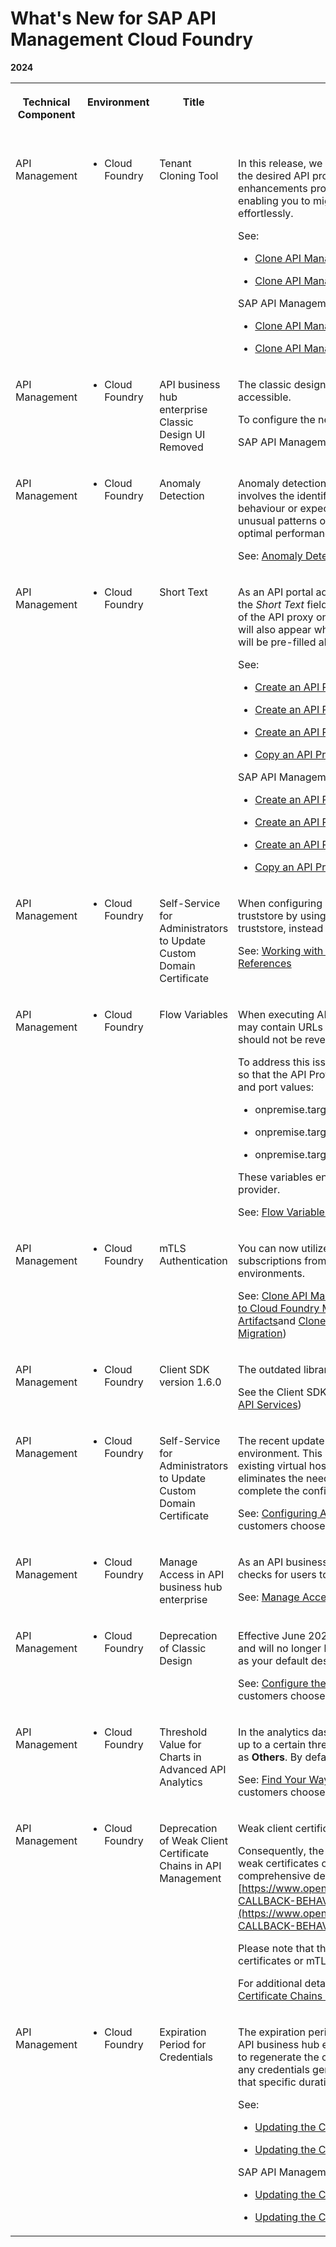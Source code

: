 <!-- loiod9d60be9332e48bc98bbec7aa8c5af30 -->

# What's New for SAP API Management Cloud Foundry





**2024**


<table>
<tr>
<th valign="top">

Technical Component

</th>
<th valign="top">

Environment

</th>
<th valign="top">

Title

</th>
<th valign="top">

Description

</th>
<th valign="top">

Action

</th>
<th valign="top">

Lifecycle

</th>
<th valign="top">

Type

</th>
<th valign="top">

Line of Business

</th>
<th valign="top">

Modular Business Process

</th>
<th valign="top">

Product

</th>
<th valign="top">

Latest Revision

</th>
<th valign="top">

Available as of

</th>
</tr>
<tr>
<td valign="top">

API Management

</td>
<td valign="top">

-   Cloud Foundry



</td>
<td valign="top">

Tenant Cloning Tool

</td>
<td valign="top">

In this release, we have introduced selective entity migration, which allows you to migrate only the desired API proxies by setting the *selectiveEntityMigration* flag to true. These enhancements provide you with greater control and flexibility during the migration process, enabling you to migrate only the necessary API proxies or all API Management entities effortlessly.

See:

-   [Clone API Management Content](https://help.sap.com/docs/integration-suite/sap-integration-suite/clone-api-management-artifacts?version=CLOUD)

-   [Clone API Management Content between Cloud Foundry Environments](https://help.sap.com/docs/integration-suite/sap-integration-suite/clone-api-management-artifacts-during-cloud-foundry-to-cloud-foundry-migration?version=CLOUD)


SAP API Management customers choose:

-   [Clone API Management Content](https://help.sap.com/docs/sap-api-management/sap-api-management/clone-api-management-artifacts?version=Cloud)

-   [Clone API Management Content for Cloud Foundry to Cloud Foundry Migration](https://help.sap.com/docs/sap-api-management/sap-api-management/clone-api-management-artifacts-during-cloud-foundry-to-cloud-foundry-migration?version=Cloud)




</td>
<td valign="top">

Info only

</td>
<td valign="top">

General Availability

</td>
<td valign="top">



</td>
<td valign="top">

Technology

</td>
<td valign="top">

Not applicable

</td>
<td valign="top">

 

</td>
<td valign="top">

2024-05-31

</td>
<td valign="top">

2024-05-31

</td>
</tr>
<tr>
<td valign="top">

API Management

</td>
<td valign="top">

-   Cloud Foundry



</td>
<td valign="top">

API business hub enterprise Classic Design UI Removed

</td>
<td valign="top">

The classic design of the API business hub enterprise has been removed and is no longer accessible.

To configure the new design, see [Configure the API business hub enterprise](https://help.sap.com/docs/integration-suite/sap-integration-suite/configure-api-business-hub-enterprise-new-design?version=CLOUD&q=Exyternal%20Content)

SAP API Management customers choose: [Configure the API business hub enterprise](https://help.sap.com/docs/sap-api-management/sap-api-management/configure-api-business-hub-enterprise-new-design?version=Cloud)

</td>
<td valign="top">

Info only

</td>
<td valign="top">

Deleted

</td>
<td valign="top">

Announcement

</td>
<td valign="top">

Technology

</td>
<td valign="top">

Not applicable

</td>
<td valign="top">

 

</td>
<td valign="top">

2024-06-10

</td>
<td valign="top">

2024-06-10

</td>
</tr>
<tr>
<td valign="top">

API Management

</td>
<td valign="top">

-   Cloud Foundry



</td>
<td valign="top">

Anomaly Detection

</td>
<td valign="top">

Anomaly detection is an AI-based feature of API Management within SAP Integration Suite. It involves the identification of patterns or data points that deviate significantly from normal behaviour or expected patterns. This feature allows you to proactively identify and respond to unusual patterns or deviations in API proxy calls, thereby ensuring the security, reliability, and optimal performance of APIs.

See: [Anomaly Detection](https://help.sap.com/docs/integration-suite/sap-integration-suite/anomaly-detection?version=CLOUD)

</td>
<td valign="top">

Info only

</td>
<td valign="top">

General Availability

</td>
<td valign="top">

New

</td>
<td valign="top">

Technology

</td>
<td valign="top">

Not applicable

</td>
<td valign="top">

 

</td>
<td valign="top">

2024-06-10

</td>
<td valign="top">

2024-06-10

</td>
</tr>
<tr>
<td valign="top">

API Management

</td>
<td valign="top">

-   Cloud Foundry



</td>
<td valign="top">

Short Text

</td>
<td valign="top">

As an API portal administrator, you now have the ability to include a short introductory text in the *Short Text* field when creating an API proxy. This text will be displayed on the details page of the API proxy once you publish it to the API business hub enterprise. Furthermore, this field will also appear when you copy an API. However, during the copy action, the *Short Text* field will be pre-filled along with all other fields.

See:

-   [Create an API Proxy by Referring to an API Provider System](https://help.sap.com/docs/integration-suite/sap-integration-suite/create-api-proxy-by-referring-to-api-provider-system?version=CLOUD)

-   [Create an API Proxy Based on an Existing API Proxy](https://help.sap.com/docs/integration-suite/sap-integration-suite/create-api-proxy-based-on-existing-api-proxy?version=CLOUD)

-   [Create an API Proxy by Providing a Direct Target Endpoint URL](https://help.sap.com/docs/integration-suite/sap-integration-suite/create-api-proxy-by-providing-direct-target-endpoint-url?version=CLOUD)

-   [Copy an API Proxy](https://help.sap.com/docs/integration-suite/sap-integration-suite/copy-api?version=CLOUD)


SAP API Management customers choose:

-   [Create an API Proxy by Referring to an API Provider System](https://help.sap.com/docs/sap-api-management/sap-api-management/create-api-proxy-by-referring-to-api-provider-system?version=Cloud)

-   [Create an API Proxy Based on an Existing API Proxy](https://help.sap.com/docs/sap-api-management/sap-api-management/create-api-proxy-based-on-existing-api-proxy?version=Cloud)

-   [Create an API Proxy by Providing a Direct Target Endpoint URL](https://help.sap.com/docs/sap-api-management/sap-api-management/create-api-proxy-by-providing-direct-target-endpoint-url?version=Cloud)

-   [Copy an API Proxy](https://help.sap.com/docs/sap-api-management/sap-api-management/copy-api?version=Cloud)




</td>
<td valign="top">



</td>
<td valign="top">

General Availability

</td>
<td valign="top">

New

</td>
<td valign="top">

Technology

</td>
<td valign="top">

Not applicable

</td>
<td valign="top">

 

</td>
<td valign="top">

2024-05-06

</td>
<td valign="top">

2024-05-06

</td>
</tr>
<tr>
<td valign="top">

API Management

</td>
<td valign="top">

-   Cloud Foundry



</td>
<td valign="top">

Self-Service for Administrators to Update Custom Domain Certificate

</td>
<td valign="top">

When configuring a custom virtual host to support TLS, you can specify a keystore or truststore by using a reference. A reference is a variable that holds the name of the keystore or truststore, instead of directly specifying the name.

See: [Working with References](https://help.sap.com/docs/integration-suite/sap-integration-suite/configuring-references-to-keystore-and-truststore?version=CLOUD) \(SAP API Management customers choose: [Working with References](https://help.sap.com/docs/sap-api-management/sap-api-management/configuring-references-to-keystore-and-truststore?version=Cloud)

</td>
<td valign="top">

Info only

</td>
<td valign="top">

General Availability

</td>
<td valign="top">

New

</td>
<td valign="top">

Technology

</td>
<td valign="top">

Not applicable

</td>
<td valign="top">

 

</td>
<td valign="top">

2024-04-06

</td>
<td valign="top">

2024-04-06

</td>
</tr>
<tr>
<td valign="top">

API Management

</td>
<td valign="top">

-   Cloud Foundry



</td>
<td valign="top">

Flow Variables

</td>
<td valign="top">

When executing API proxies created using the on-prem API provider, the backend response may contain URLs that include the API Provider's internal host and port values. These values should not be revealed to API consumers and are not usable.

To address this issue, the following flow variables have been added to the on-premise proxy so that the API Provider's internal host and port values can be replaced with the virtual host and port values:

-   onpremise.target.host

-   onpremise.target.port

-   onpremise.target.basepath


These variables ensure that API consumers are not exposed to the internal details of the API provider.

See: [Flow Variables](https://help.sap.com/docs/integration-suite/sap-integration-suite/flow-variables?version=CLOUD) \(SAP API Management customers choose: [Flow Variables](https://help.sap.com/docs/sap-api-management/sap-api-management/flow-variables?locale=en-US&version=Cloud)\)

</td>
<td valign="top">

Info only

</td>
<td valign="top">

General Availability

</td>
<td valign="top">

New

</td>
<td valign="top">

Technology

</td>
<td valign="top">

Not applicable

</td>
<td valign="top">

 

</td>
<td valign="top">

2024-04-06

</td>
<td valign="top">

2024-04-06

</td>
</tr>
<tr>
<td valign="top">

API Management

</td>
<td valign="top">

-   Cloud Foundry



</td>
<td valign="top">

mTLS Authentication

</td>
<td valign="top">

You can now utilize certificate-based credentials to seamlessly migrate API Management subscriptions from Neo to Cloud Foundry, as well as between same or different Cloud Foundry environments.

See: [Clone API Management Content](https://help.sap.com/docs/integration-suite/sap-integration-suite/clone-api-management-artifacts?version=CLOUD) and [Clone API Management Content for Cloud Foundry to Cloud Foundry Migration](https://help.sap.com/docs/integration-suite/sap-integration-suite/clone-api-management-artifacts-during-cloud-foundry-to-cloud-foundry-migration?version=CLOUD) \(SAP API Management customers choose: [Clone API Management Artifacts](https://help.sap.com/docs/sap-api-management/sap-api-management/clone-api-management-artifacts?version=Cloud)and [Clone API Management Artifacts During Cloud Foundry to Cloud Foundry Migration](https://help.sap.com/docs/sap-api-management/sap-api-management/clone-api-management-artifacts-during-cloud-foundry-to-cloud-foundry-migration?version=Cloud)\)

</td>
<td valign="top">

Info only

</td>
<td valign="top">

General Availability

</td>
<td valign="top">

New

</td>
<td valign="top">

Technology

</td>
<td valign="top">

Not applicable

</td>
<td valign="top">

 

</td>
<td valign="top">

2024-04-04

</td>
<td valign="top">

2024-04-04

</td>
</tr>
<tr>
<td valign="top">

API Management

</td>
<td valign="top">

-   Cloud Foundry



</td>
<td valign="top">

Client SDK version 1.6.0

</td>
<td valign="top">

The outdated libraries in the Client SDK have been upgraded to the latest version.

See the Client SDK version 1.6.0 in: [API Services](https://help.sap.com/docs/integration-suite/sap-integration-suite/api-services?version=CLOUD) \(SAP API Management customers choose: [API Services](https://help.sap.com/docs/sap-api-management/sap-api-management/api-services?q=certificate&version=Cloud)\)

</td>
<td valign="top">

Info only

</td>
<td valign="top">

General Availability

</td>
<td valign="top">

New

</td>
<td valign="top">

Technology

</td>
<td valign="top">

Not applicable

</td>
<td valign="top">

 

</td>
<td valign="top">

2024-03-22

</td>
<td valign="top">

2024-03-22

</td>
</tr>
<tr>
<td valign="top">

API Management

</td>
<td valign="top">

-   Cloud Foundry



</td>
<td valign="top">

Self-Service for Administrators to Update Custom Domain Certificate

</td>
<td valign="top">

The recent update allows for the configuration of additional virtual hosts in the Cloud Foundry environment. This can be done with either a default domain or a custom domain. Additionally, existing virtual hosts can now have their alias, keystore, keyalias, and truststore updated. This eliminates the need for the SAP Operations team to manually upload certificates in order to complete the configuration.

See: [Configuring Additional Virtual Host in Cloud Foundry Environment](https://help.sap.com/docs/integration-suite/sap-integration-suite/requesting-additional-virtual-host-in-cloud-foundry-environment?version=CLOUD) \(SAP API Management customers choose: [Configuring Additional Virtual Host in Cloud Foundry Environment](https://help.sap.com/docs/sap-api-management/sap-api-management/configuring-additional-virtual-host-in-cloud-foundry-environment?version=Cloud)\)

</td>
<td valign="top">

Info only

</td>
<td valign="top">

General Availability

</td>
<td valign="top">

New

</td>
<td valign="top">

Technology

</td>
<td valign="top">

Not applicable

</td>
<td valign="top">

 

</td>
<td valign="top">

2024-03-09

</td>
<td valign="top">

2024-03-09

</td>
</tr>
<tr>
<td valign="top">

API Management

</td>
<td valign="top">

-   Cloud Foundry



</td>
<td valign="top">

Manage Access in API business hub enterprise 

</td>
<td valign="top">

As an API business hub enterprise admin, you now have the ability to manage access control checks for users to search, discover, and consume the content.

See: [Manage Access](https://help.sap.com/docs/integration-suite/sap-integration-suite/manage-access?version=CLOUD) \(SAP API Management customers choose: [Manage Access](https://help.sap.com/docs/sap-api-management/sap-api-management/manage-access?version=Cloud&q=Manage%20Access)

</td>
<td valign="top">

Info only

</td>
<td valign="top">

General Availability

</td>
<td valign="top">

New

</td>
<td valign="top">

Technology

</td>
<td valign="top">

Not applicable

</td>
<td valign="top">

 

</td>
<td valign="top">

2024-03-09

</td>
<td valign="top">

2024-03-09

</td>
</tr>
<tr>
<td valign="top">

API Management

</td>
<td valign="top">

-   Cloud Foundry



</td>
<td valign="top">

Deprecation of Classic Design

</td>
<td valign="top">

Effective June 2024, the classic design of the API business hub enterprise will be deprecated and will no longer be accessible. The new design of the API business hub enterprise will be set as your default design from March 2024.

See: [Configure the API business hub enterprise \[New Design\]](https://help.sap.com/docs/integration-suite/sap-integration-suite/configure-api-business-hub-enterprise-new-design?version=CLOUD) \(SAP API Management customers choose: [Configure the API business hub enterprise \[New Design\]](https://help.sap.com/docs/sap-api-management/sap-api-management/configure-api-business-hub-enterprise-new-design?version=Cloud)\)

</td>
<td valign="top">

Info only

</td>
<td valign="top">

Restricted Availability

</td>
<td valign="top">

New

</td>
<td valign="top">

Technology

</td>
<td valign="top">

Not applicable

</td>
<td valign="top">

 

</td>
<td valign="top">

2024-03-09

</td>
<td valign="top">

2024-03-09

</td>
</tr>
<tr>
<td valign="top">

API Management

</td>
<td valign="top">

-   Cloud Foundry



</td>
<td valign="top">

Threshold Value for Charts in Advanced API Analytics

</td>
<td valign="top">

In the analytics dashboard, the values on the chart for a particular dimension are shown only up to a certain threshold. Any values beyond this threshold are grouped together and labeled as **Others**. By default, the threshold value for the charts is set to 25.

See: [Find Your Way around Advanced API Analytics Dashboard](https://help.sap.com/docs/integration-suite/sap-integration-suite/find-your-way-around-advanced-api-analytics-dashboard?version=CLOUD#report-pages) \(SAP API Management customers choose: [Find Your Way around Advanced API Analytics Dashboard](https://help.sap.com/docs/sap-api-management/sap-api-management/find-your-way-around-advanced-api-analytics-dashboard?version=Cloud#report-pages)\)

</td>
<td valign="top">

Info only

</td>
<td valign="top">

General Availability

</td>
<td valign="top">

New

</td>
<td valign="top">

Technology

</td>
<td valign="top">

Not applicable

</td>
<td valign="top">

 

</td>
<td valign="top">

2024-01-20

</td>
<td valign="top">

2024-01-20

</td>
</tr>
<tr>
<td valign="top">

API Management

</td>
<td valign="top">

-   Cloud Foundry



</td>
<td valign="top">

Deprecation of Weak Client Certificate Chains in API Management

</td>
<td valign="top">

Weak client certificate chains have been deprecated to enhance the security standards.

Consequently, the OpenSSL security level has been increased to level 2, which means that weak certificates or certificate chains will no longer be accepted by the platform. For a comprehensive definition of security level 2 and further information, please see [https://www.openssl.org/docs/man3.0/man3/SSL\_CTX\_set\_security\_level.html\#DEFAULT-CALLBACK-BEHAVIOURInformation](https://www.openssl.org/docs/man3.0/man3/SSL_CTX_set_security_level.html#DEFAULT-CALLBACK-BEHAVIOURInformation) published on non-SAP site.

Please note that this change only affects client certificates. If you do not utilize client certificates or mTLS for authentication with the platform, you will not be affected.

For additional details on the command, please see [3418201 - Deprecation of Weak Client Certificate Chains in API Management \(sap.corp\)](https://i7p.wdf.sap.corp/sap(bD1lbiZjPTAwMQ==)/bc/bsp/sno/ui_entry/entry.htm?param=69765F6D6F64653D3030312669765F7361706E6F7465735F6E756D6265723D3334313832303126) published on the SAP site.

</td>
<td valign="top">

Info only

</td>
<td valign="top">

Deprecated

</td>
<td valign="top">

Announcement

</td>
<td valign="top">

Technology

</td>
<td valign="top">

Not applicable

</td>
<td valign="top">

 

</td>
<td valign="top">

2024-01-20

</td>
<td valign="top">

2024-01-20

</td>
</tr>
<tr>
<td valign="top">

API Management

</td>
<td valign="top">

-   Cloud Foundry



</td>
<td valign="top">

Expiration Period for Credentials

</td>
<td valign="top">

The expiration period for the credentials needed to establish a connection to the centralized API business hub enterprise has been extended to 365 days from 65 days. Please make sure to regenerate the credentials and reestablish the connection within this timeframe. However, any credentials generated prior to February 2024 with a validity of 65 days will remain valid for that specific duration. The 365-day timeframe will apply to all newly generated credentials.

See:

-   [Updating the Connection Request Credentials for a Pending Request](https://help.sap.com/docs/integration-suite/sap-integration-suite/updating-connection-request-credentials-for-pending-request-new-design?q=centralised)

-   [Updating the Connection Request Credentials for an Approved Request](https://help.sap.com/docs/integration-suite/sap-integration-suite/updating-connection-request-credentials-for-approved-request-new-design?version=CLOUD)


SAP API Management customers choose:

-   [Updating the Connection Request Credentials for a Pending Request](https://help.sap.com/docs/sap-api-management/sap-api-management/updating-connection-request-credentials-for-pending-request-new-design?version=Cloud)

-   [Updating the Connection Request Credentials for an Approved Request](https://help.sap.com/docs/sap-api-management/sap-api-management/updating-connection-request-credentials-for-approved-request-new-design?version=Cloud)




</td>
<td valign="top">

Info only

</td>
<td valign="top">

General Availability

</td>
<td valign="top">

New

</td>
<td valign="top">

Technology

</td>
<td valign="top">

Not applicable

</td>
<td valign="top">

 

</td>
<td valign="top">

2024-01-20

</td>
<td valign="top">

2024-01-20

</td>
</tr>
</table>


